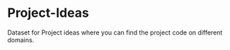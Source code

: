 # Project-Ideas
Dataset for Project ideas where you can find the project code on different domains.
